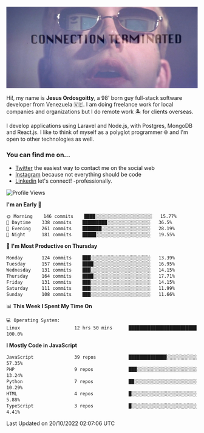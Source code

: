 ![hackers movie reference](./disconnected.jpg)

Hi!, my name is **Jesus Ordosgoitty**, a 98' born guy full-stack software developer from Venezuela 🇻🇪. I am doing freelance work for local companies and organizations but I do remote work 🏝️ for clients overseas. 

I develop applications using Laravel and Node.js, with Postgres, MongoDB and React.js. I like to think of myself as a polyglot programmer 🌐 and I'm open to other technologies as well.

### You can find me on...

- [Twitter](https://twitter.com/jodaz_) the easiest way to contact me on the social web
- [Instagram](https://instagram.com/jodaz_) because not everything should be code
- [Linkedin](https://linkedin.com/in/jodaz) let's connect! -professionally.

<!---
Besides social networks, you can take a look at my [website](https://www.jodaz.xyz) too.
-->

<!--START_SECTION:waka-->
![Profile Views](http://img.shields.io/badge/Profile%20Views-31-blue)

**I'm an Early 🐤** 

```text
🌞 Morning    146 commits    ████░░░░░░░░░░░░░░░░░░░░░   15.77% 
🌆 Daytime    338 commits    █████████░░░░░░░░░░░░░░░░   36.5% 
🌃 Evening    261 commits    ███████░░░░░░░░░░░░░░░░░░   28.19% 
🌙 Night      181 commits    █████░░░░░░░░░░░░░░░░░░░░   19.55%

```
📅 **I'm Most Productive on Thursday** 

```text
Monday       124 commits    ███░░░░░░░░░░░░░░░░░░░░░░   13.39% 
Tuesday      157 commits    ████░░░░░░░░░░░░░░░░░░░░░   16.95% 
Wednesday    131 commits    ███░░░░░░░░░░░░░░░░░░░░░░   14.15% 
Thursday     164 commits    ████░░░░░░░░░░░░░░░░░░░░░   17.71% 
Friday       131 commits    ███░░░░░░░░░░░░░░░░░░░░░░   14.15% 
Saturday     111 commits    ███░░░░░░░░░░░░░░░░░░░░░░   11.99% 
Sunday       108 commits    ███░░░░░░░░░░░░░░░░░░░░░░   11.66%

```


📊 **This Week I Spent My Time On** 

```text
💻 Operating System: 
Linux                    12 hrs 50 mins      █████████████████████████   100.0%

```

**I Mostly Code in JavaScript** 

```text
JavaScript               39 repos            ██████████████░░░░░░░░░░░   57.35% 
PHP                      9 repos             ███░░░░░░░░░░░░░░░░░░░░░░   13.24% 
Python                   7 repos             ██░░░░░░░░░░░░░░░░░░░░░░░   10.29% 
HTML                     4 repos             █░░░░░░░░░░░░░░░░░░░░░░░░   5.88% 
TypeScript               3 repos             █░░░░░░░░░░░░░░░░░░░░░░░░   4.41%

```



 Last Updated on 20/10/2022 02:07:06 UTC
<!--END_SECTION:waka-->
